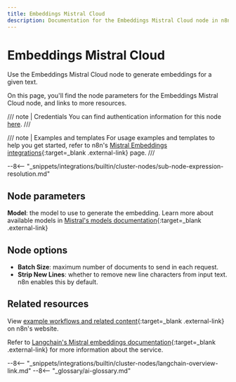 ```yaml
---
title: Embeddings Mistral Cloud
description: Documentation for the Embeddings Mistral Cloud node in n8n, a workflow automation platform. Includes details of operations and configuration, and links to examples and credentials information.
---
```


# Embeddings Mistral Cloud

Use the Embeddings Mistral Cloud node to generate embeddings for a given text.

On this page, you'll find the node parameters for the Embeddings Mistral Cloud node, and links to more resources.

/// note | Credentials
You can find authentication information for this node [here](/integrations/builtin/credentials/mistral/).
///

/// note | Examples and templates
For usage examples and templates to help you get started, refer to n8n's [Mistral Embeddings integrations](https://n8n.io/integrations/embeddings-mistral-cloud/){:target=_blank .external-link} page.
///	

--8<-- "_snippets/integrations/builtin/cluster-nodes/sub-node-expression-resolution.md"

## Node parameters

**Model**: the model to use to generate the embedding. Learn more about available models in [Mistral's models documentation](https://docs.mistral.ai/platform/pricing/){:target=_blank .external-link} 

## Node options

* **Batch Size**: maximum number of documents to send in each request.
* **Strip New Lines**: whether to remove new line characters from input text. n8n enables this by default.
	

## Related resources

View [example workflows and related content](https://n8n.io/integrations/embeddings-mistral-cloud/){:target=_blank .external-link} on n8n's website.

Refer to [Langchain's Mistral embeddings documentation](https://js.langchain.com/docs/integrations/text_embedding/mistralai){:target=_blank .external-link} for more information about the service.

--8<-- "_snippets/integrations/builtin/cluster-nodes/langchain-overview-link.md"
--8<-- "_glossary/ai-glossary.md"
